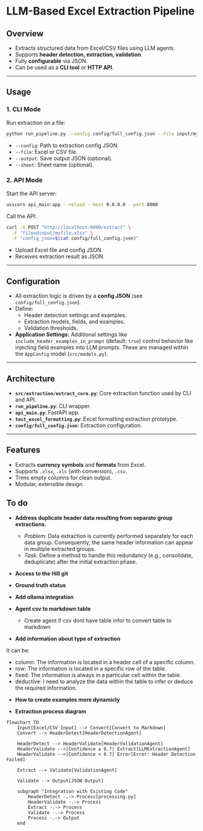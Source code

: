 # LLM-Based Excel Extraction Pipeline

## Overview

- Extracts structured data from Excel/CSV files using LLM agents.
- Supports **header detection, extraction, validation**.
- Fully **configurable** via JSON.
- Can be used as a **CLI tool** or **HTTP API**.

---

## Usage

### 1. CLI Mode

Run extraction on a file:

```bash
python run_pipeline.py --config config/full_config.json --file input/myfile.xlsx --output output/result.json
```

- `--config`: Path to extraction config JSON.
- `--file`: Excel or CSV file.
- `--output`: Save output JSON (optional).
- `--sheet`: Sheet name (optional).

### 2. API Mode

Start the API server:

```bash
uvicorn api_main:app --reload --host 0.0.0.0 --port 8000
```

Call the API:

```bash
curl -X POST "http://localhost:8000/extract" \
  -F "file=@input/myfile.xlsx" \
  -F "config_json=$(cat config/full_config.json)"
```

- Upload Excel file and config JSON.
- Receives extraction result as JSON.

---

## Configuration

- All extraction logic is driven by a **config JSON** (see `config/full_config.json`).
- Define:
  - Header detection settings and examples.
  - Extraction models, fields, and examples.
  - Validation thresholds.
- **Application Settings:** Additional settings like `include_header_examples_in_prompt` (default: `true`) control behavior like injecting field examples into LLM prompts. These are managed within the `AppConfig` model (`src/models.py`).

---

## Architecture

- **`src/extraction/extract_core.py`**: Core extraction function used by CLI and API.
- **`run_pipeline.py`**: CLI wrapper.
- **`api_main.py`**: FastAPI app.
- **`test_excel_formatting.py`**: Excel formatting extraction prototype.
- **`config/full_config.json`**: Extraction configuration.

---

## Features

- Extracts **currency symbols** and **formats** from Excel.
- Supports `.xlsx`, `.xls` (with conversion), `.csv`.
- Trims empty columns for clean output.
- Modular, extensible design.


## To do

* **Address duplicate header data resulting from separate group extractions.**
    * *Problem:* Data extraction is currently performed separately for each data group. Consequently, the same header information can appear in multiple extracted groups.
    * *Task:* Define a method to handle this redundancy (e.g., consolidate, deduplicate) after the initial extraction phase.

* **Access to the Hill git**

* **Ground truth status**

* **Add ollama integration**

* **Agent csv to markdown table**
    * Create agent if csv dont have table infor to convert table to markdown  

* **Add information about type of extraction**

It can be:
- column: The information is located in a header cell of a specific column.
- row: The information is located in a specific row of the table.
- fixed: The information is always in a particular cell within the table.
- deductive: I need to analyze the data within the table to infer or deduce the required information.


* **How to create examples more dynamicly**

* **Extraction process diagram**

```mermaid
flowchart TD
    Input[Excel/CSV Input] --> Convert[Convert to Markdown]
    Convert --> HeaderDetect[HeaderDetectionAgent]

    HeaderDetect --> HeaderValidate[HeaderValidationAgent]
    HeaderValidate -->|Confidence ≥ 0.7| Extract[LLMExtractionAgent]
    HeaderValidate -->|Confidence < 0.7| Error[Error: Header Detection Failed]

    Extract --> Validate[ValidationAgent]

    Validate --> Output[JSON Output]

    subgraph "Integration with Existing Code"
        HeaderDetect -.-> Process[processing.py]
        HeaderValidate -.-> Process
        Extract -.-> Process
        Validate -.-> Process
        Process -.-> Output
    end
```
